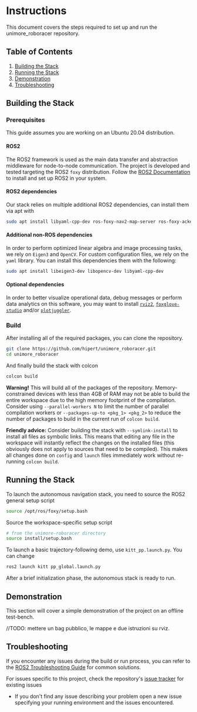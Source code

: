# Instructions
This document covers the steps required to set up and run the unimore_roboracer repository.

## Table of Contents
1. [Building the Stack](#building-the-stack)
2. [Running the Stack](#running-the-stack)
3. [Demonstration](#demonstration)
4. [Troubleshooting](#troubleshooting)

## Building the Stack

### Prerequisites
This guide assumes you are working on an Ubuntu 20.04 distribution.

#### ROS2
The ROS2 framework is used as the main data transfer and abstraction middleware for node-to-node communication. The project is developed and tested targeting the ROS2 `foxy` distribution. Follow the [ROS2 Documentation](https://docs.ros.org/en/foxy/Installation.html) to install and set up ROS2 in your system.

#### ROS2 dependencies
Our stack relies on multiple additional ROS2 dependencies, can install them via apt with
```bash
sudo apt install libyaml-cpp-dev ros-foxy-nav2-map-server ros-foxy-ackermann-msgs ros-foxy-tf2 ros-foxy-tf2-eigen ros-foxy-tf2-ros ros-foxy-nav2-msgs python3-colcon-common-extensions ros-foxy-gps-msgs ros-foxy-xacro ros-foxy-joint-state-publisher
```

#### Additional non-ROS dependencies
In order to perform optimized linear algebra and image processing tasks, we rely on `Eigen3` and `OpenCV`. For custom configuration files, we rely on the `yaml` library. You can install this dependencies them with the following:
```bash
sudo apt install libeigen3-dev libopencv-dev libyaml-cpp-dev
```

#### Optional dependencies
In order to better visualize operational data, debug messages or perform data analytics on this software, you may want to install [`rviz2`](https://github.com/ros2/rviz), [`foxglove-studio`](https://foxglove.dev/) and/or [`plotjuggler`](https://github.com/facontidavide/PlotJuggler).


### Build
After installing all of the required packages, you can clone the repository.

```bash
git clone https://github.com/hipert/unimore_roboracer.git
cd unimore_roboracer
```

And finally build the stack with colcon

```bash
colcon build
```

**Warning!** This will build all of the packages of the repository. Memory-constrained devices with less than 4GB of RAM may not be able to build the entire workspace due to the high memory footprint of the compilation. Consider using `--parallel-workers N` to limit the number of parallel compilation workers or `--packages-up-to <pkg_1> <pkg_2>` to reduce the number of packages to build in the current run of `colcon build`.

**Friendly advice:** Consider building the stack with `--symlink-install` to install all files as symbolic links. This means that editing any file in the workspace will instantly reflect the changes on the installed files (this obviously does not apply to sources that need to be compiled). This makes all changes done on `config` and `launch` files immediately work without re-running `colcon build`.

## Running the Stack
To launch the autonomous navigation stack, you need to source the ROS2 general setup script
```bash
source /opt/ros/foxy/setup.bash
```

Source the workspace-specific setup script
```bash
# from the unimore-roboracer directory
source install/setup.bash
```

To launch a basic trajectory-following demo, use `kitt_pp.launch.py`. You can change

```bash
ros2 launch kitt pp_global.launch.py
```

After a brief initialization phase, the autonomous stack is ready to run.


## Demonstration
This section will cover a simple demonstration of the project on an offline test-bench.

//TODO: mettere un bag pubblico, le mappe e due istruzioni su rviz.

## Troubleshooting
If you encounter any issues during the build or run process, you can refer to the [ROS2 Troubleshooting Guide](https://docs.ros.org/en/foxy/Troubleshooting.html) for common solutions.

For issues specific to this project, check the repository's [issue tracker](https://github.com/hipert/unimore_roboracer/issues) for existing issues
  - If you don't find any issue describing your problem open a new issue specifying your running environment and the issues encountered.
